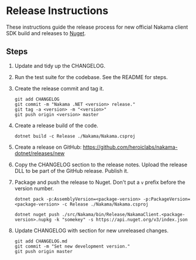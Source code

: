 Release Instructions
===

These instructions guide the release process for new official Nakama client SDK build and releases to [Nuget](https://www.nuget.org/packages/NakamaClient/).

## Steps

1. Update and tidy up the CHANGELOG.

2. Run the test suite for the codebase. See the README for steps.

3. Create the release commit and tag it.

   ```shell
   git add CHANGELOG
   git commit -m "Nakama .NET <version> release."
   git tag -a <version> -m "<version>"
   git push origin <version> master
   ```

4. Create a release build of the code.

   ```shell
   dotnet build -c Release ./Nakama/Nakama.csproj
   ```

5. Create a release on GitHub: https://github.com/heroiclabs/nakama-dotnet/releases/new

6. Copy the CHANGELOG section to the release notes. Upload the release DLL to be part of the GitHub release. Publish it.

7. Package and push the release to Nuget. Don't put a `v` prefix before the version number.

   ```shell
   dotnet pack -p:AssemblyVersion=<package-version> -p:PackageVersion=<package-version> -c Release ./Nakama/Nakama.csproj
   ```

   ```shell
   dotnet nuget push ./src/Nakama/bin/Release/NakamaClient.<package-version>.nupkg -k "somekey" -s https://api.nuget.org/v3/index.json
   ```

8. Update CHANGELOG with section for new unreleased changes.

   ```shell
   git add CHANGELOG.md
   git commit -m "Set new development version."
   git push origin master
   ```
